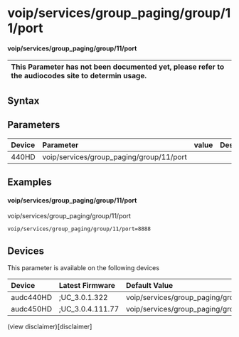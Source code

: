 ﻿---
description: voip/services/group_paging/group/11/port
search: false
---

# voip/services/group_paging/group/11/port

#### voip/services/group_paging/group/11/port


| This Parameter has not been documented yet, please refer to the audiocodes site to determin usage.  | 
| :--- |

## Syntax

## Parameters
|Device|Parameter|value|Description|
|:---|:---|:---|:---|
| 440HD | voip/services/group_paging/group/11/port |  |  |

## Examples
#### voip/services/group_paging/group/11/port

voip/services/group_paging/group/11/port

```
voip/services/group_paging/group/11/port=8888
```

## Devices
This parameter is available on the following devices

| Device | Latest Firmware | Default Value |
|:---|:---|:---|
| audc440HD | ;UC_3.0.1.322 | voip/services/group_paging/group/11/port=8888 
| audc450HD | ;UC_3.0.4.111.77 | voip/services/group_paging/group/11/port=8888 

(view disclaimer)[disclaimer]
